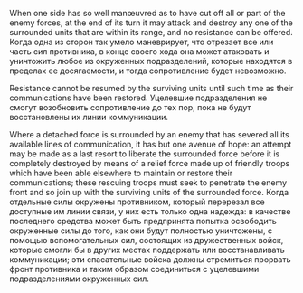 
When one side has so well manœuvred as to have cut off all or part of the enemy forces, at the end of its turn it may attack and destroy any one of the surrounded units that are within its range, and no resistance can be offered.
Когда одна из сторон так умело маневрирует, что отрезает все или часть сил противника, в конце своего хода она может атаковать и уничтожить любое из окруженных подразделений, которые находятся в пределах ее досягаемости, и тогда сопротивление будет невозможно.

Resistance cannot be resumed by the surviving units until such time as their communications have been restored.
Уцелевшие подразделения не смогут возобновить сопротивление до тех пор, пока не будут восстановлены их линии коммуникации.

Where a detached force is surrounded by an enemy that has severed all its available lines of communication, it has but one avenue of hope: an attempt may be made as a last resort to liberate the surrounded force before it is completely destroyed by means of a relief force made up of friendly troops which have been able elsewhere to maintain or restore their communications; these rescuing troops must seek to penetrate the enemy front and so join up with the surviving units of the surrounded force.
Когда отдельные силы окружены противником, который перерезал все доступные им линии связи, у них есть только одна надежда: в качестве последнего средства может быть предпринята попытка освободить окруженные силы до того, как они будут полностью уничтожены, с помощью вспомогательных сил, состоящих из дружественных войск, которые смогли бы в других местах поддержать или восстанавливать коммуникации; эти спасательные войска должны стремиться прорвать фронт противника и таким образом соединиться с уцелевшими подразделениями окруженных сил.